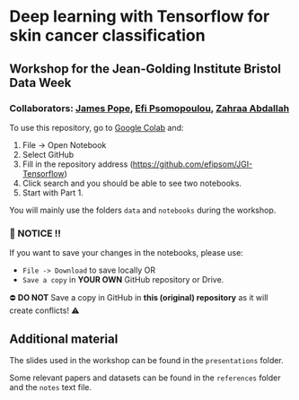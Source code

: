 # Deep learning with Tensorflow for skin cancer classification 

## Workshop for the Jean-Golding Institute Bristol Data Week 

### Collaborators: [James Pope](https://github.com/jpope8), [Efi Psomopoulou](https://github.com/efipsom), [Zahraa Abdallah](https://github.com/zabdallah)

To use this repository, go to [Google Colab](https://colab.research.google.com/) and:
1. File -> Open Notebook
2. Select GitHub
3. Fill in the repository address (https://github.com/efipsom/JGI-Tensorflow)
4. Click search and you should be able to see two notebooks.
5. Start with Part 1.

You will mainly use the folders `data` and `notebooks` during the workshop.

### :rotating_light: NOTICE :bangbang:

If you want to save your changes in the notebooks, please use: 

- `File -> Download` to save locally OR 
- `Save a copy` in **YOUR OWN** GitHub repository or Drive.

:no_entry: **DO NOT** Save a copy in GitHub in **this (original) repository** as it will create conflicts! :warning:

## Additional material

The slides used in the workshop can be found in the `presentations` folder.

Some relevant papers and datasets can be found in the `references` folder and the `notes` text file.